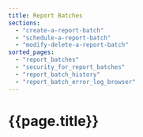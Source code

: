 ```yaml
---
title: Report Batches
sections:
  - "create-a-report-batch"
  - "schedule-a-report-batch"
  - "modify-delete-a-report-batch"
sorted_pages:
  - "report_batches"
  - "security_for_report_batches"
  - "report_batch_history"
  - "report_batch_error_log_browser"
---
```

# {{page.title}}
